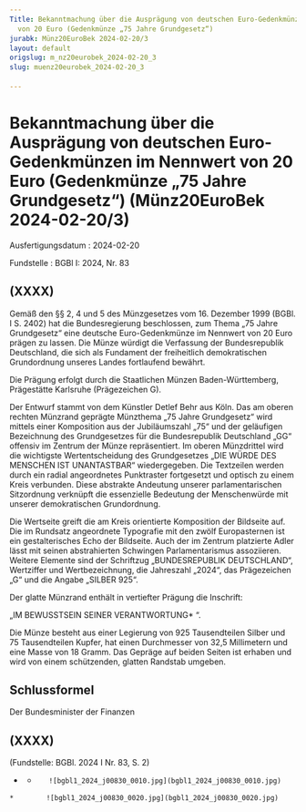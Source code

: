 ```yaml
---
Title: Bekanntmachung über die Ausprägung von deutschen Euro-Gedenkmünzen im Nennwert
  von 20 Euro (Gedenkmünze „75 Jahre Grundgesetz“)
jurabk: Münz20EuroBek 2024-02-20/3
layout: default
origslug: m_nz20eurobek_2024-02-20_3
slug: muenz20eurobek_2024-02-20_3

---
```


# Bekanntmachung über die Ausprägung von deutschen Euro-Gedenkmünzen im Nennwert von 20 Euro (Gedenkmünze „75 Jahre Grundgesetz“) (Münz20EuroBek 2024-02-20/3)

Ausfertigungsdatum
:   2024-02-20

Fundstelle
:   BGBl I: 2024, Nr. 83


## (XXXX)

Gemäß den §§ 2, 4 und 5 des Münzgesetzes vom 16. Dezember 1999 (BGBl. I S. 2402) hat die Bundesregierung beschlossen, zum Thema „75 Jahre Grundgesetz“ eine deutsche Euro-Gedenkmünze im Nennwert von 20 Euro prägen zu lassen. Die Münze würdigt die Verfassung der Bundesrepublik Deutschland, die sich als Fundament der freiheitlich demokratischen Grundordnung unseres Landes fortlaufend bewährt.

Die Prägung erfolgt durch die Staatlichen Münzen Baden-Württemberg, Prägestätte Karlsruhe (Prägezeichen G).

Der Entwurf stammt von dem Künstler Detlef Behr aus Köln. Das am oberen rechten Münzrand geprägte Münzthema „75 Jahre Grundgesetz“ wird mittels einer Komposition aus der Jubiläumszahl „75“ und der geläufigen Bezeichnung des Grundgesetzes für die Bundesrepublik Deutschland „GG“ offensiv im Zentrum der Münze repräsentiert. Im oberen Münzdrittel wird die wichtigste Wertentscheidung des Grundgesetzes „DIE WÜRDE DES MENSCHEN IST UNANTASTBAR“ wiedergegeben. Die Textzeilen werden durch ein radial angeordnetes Punktraster fortgesetzt und optisch zu einem Kreis verbunden. Diese abstrakte Andeutung unserer parlamentarischen Sitzordnung verknüpft die essenzielle Bedeutung der Menschenwürde mit unserer demokratischen Grundordnung.

Die Wertseite greift die am Kreis orientierte Komposition der Bildseite auf. Die im Rundsatz angeordnete Typografie mit den zwölf Europasternen ist ein gestalterisches Echo der Bildseite. Auch der im Zentrum platzierte Adler lässt mit seinen abstrahierten Schwingen Parlamentarismus assoziieren. Weitere Elemente sind der Schriftzug „BUNDESREPUBLIK DEUTSCHLAND“, Wertziffer und Wertbezeichnung, die Jahreszahl „2024“, das Prägezeichen „G“ und die Angabe „SILBER 925“.

Der glatte Münzrand enthält in vertiefter Prägung die Inschrift:

„IM BEWUSSTSEIN SEINER VERANTWORTUNG*             “.

Die Münze besteht aus einer Legierung von 925 Tausendteilen Silber und 75 Tausendteilen Kupfer, hat einen Durchmesser von 32,5 Millimetern und eine Masse von 18 Gramm. Das Gepräge auf beiden Seiten ist erhaben und wird von einem schützenden, glatten Randstab umgeben.


## Schlussformel

Der Bundesminister der Finanzen


## (XXXX)

(Fundstelle: BGBl. 2024 I Nr. 83, S. 2)



*    *        ![bgbl1_2024_j00830_0010.jpg](bgbl1_2024_j00830_0010.jpg)
    *        ![bgbl1_2024_j00830_0020.jpg](bgbl1_2024_j00830_0020.jpg)



